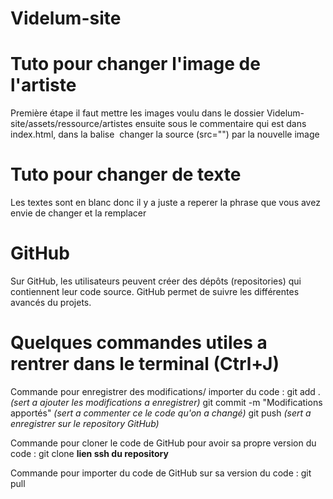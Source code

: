 # Videlum-site


# Tuto pour changer l'image de l'artiste
Première étape il faut mettre les images voulu dans le dossier Videlum-site/assets/ressource/artistes
ensuite sous le commentaire <!--------Artistes-------> qui est dans index.html, dans la balise <img>
changer la source (src="") par la nouvelle image

# Tuto pour changer de texte
Les textes sont en blanc donc il y a juste a reperer la phrase que vous avez envie de changer et la remplacer

# GitHub 
Sur GitHub, les utilisateurs peuvent créer des dépôts (repositories) qui contiennent leur code source.
GitHub permet de suivre les différentes avancés du projets. 

# Quelques commandes utiles a rentrer dans le terminal (Ctrl+J)

Commande pour enregistrer des modifications/ importer du code :
    git add .                                     *(sert a ajouter les modifications a enregistrer)*
    git commit -m "Modifications apportés"        *(sert a commenter ce le code qu'on a changé)*
    git push                                      *(sert a enregistrer sur le repository GitHub)*

Commande pour cloner le code de GitHub pour avoir sa propre version du code :
    git clone **lien ssh du repository**

Commande pour importer du code de GitHub sur sa version du code :
    git pull
